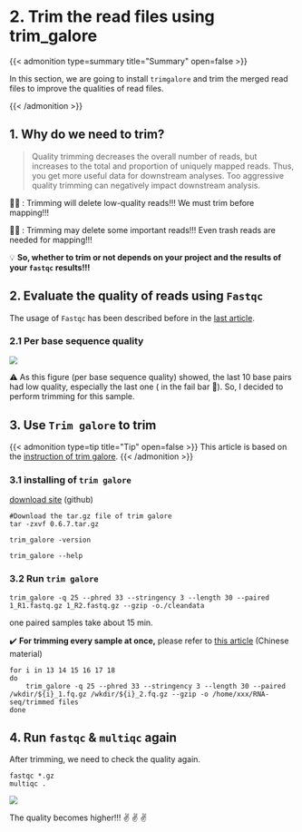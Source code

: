 # 2. Trim the read files using trim_galore


{{< admonition type=summary title="Summary" open=false >}}

In this section, we are going to install `trimgalore` and trim the merged read files to improve the qualities of read files.

{{< /admonition >}}

## 1. Why do we need to trim?

>   Quality trimming decreases the overall number of reads, but increases to the total and proportion of uniquely mapped reads. Thus, you get more useful data for downstream analyses. Too aggressive quality trimming can negatively impact downstream analysis. 

:man_teacher: : Trimming will delete low-quality reads!!! We must trim before mapping!!!

:woman_teacher: : Trimming may delete some important reads!!! Even trash reads are needed for mapping!!!

:bulb: **So, whether to trim or not depends on your project and the results of your `fastqc` results!!!**

## 2. Evaluate the quality of reads using `Fastqc`

The usage of `Fastqc` has been described before in the [last article](https://youeny.github.io/preparation-of-clean-reads-data-for-rna-seq/).

### 2.1 Per base sequence quality

<img src="https://s2.loli.net/2022/04/08/IWVoEHvpxZ4L2yT.png" style="zoom:90%;" />

:warning: As this figure (per base sequence quality) showed, the last 10 base pairs had low quality, especially the last one ( in the fail bar :red_circle:). So, I decided to perform trimming for this sample.

## 3. Use `Trim galore` to trim

{{< admonition type=tip title="Tip" open=false >}}
This article is based on the [instruction of trim galore](https://github.com/FelixKrueger/TrimGalore/blob/master/Docs/Trim_Galore_User_Guide.md).
{{< /admonition >}}

### 3.1 installing of `trim galore`

[download site](https://github.com/FelixKrueger/TrimGalore/releases) (github)

```shell
#Download the tar.gz file of trim galore
tar -zxvf 0.6.7.tar.gz
```

```shell
trim_galore -version

trim_galore --help
```

### 3.2 Run `trim galore`

```shell
trim_galore -q 25 --phred 33 --stringency 3 --length 30 --paired 1_R1.fastq.gz 1_R2.fastq.gz --gzip -o./cleandata
```

one paired samples take about 15 min. 

:heavy_check_mark: **For trimming every sample at once,** please refer to [this article](https://cloud.tencent.com/developer/article/1703054) (Chinese material)

```shell
for i in 13 14 15 16 17 18
do 
	trim_galore -q 25 --phred 33 --stringency 3 --length 30 --paired /wkdir/${i}_1.fq.gz /wkdir/${i}_2.fq.gz --gzip -o /home/xxx/RNA-seq/trimmed files
done
```

## 4. Run `fastqc` & `multiqc` again 

After trimming, we need to check the quality again.

```shell
fastqc *.gz
multiqc .
```

<img src="https://s2.loli.net/2022/04/08/QJoiqIPwBV3jg6b.png" style="zoom:90%;" />

The quality becomes higher!!! :v: :v: :v:
